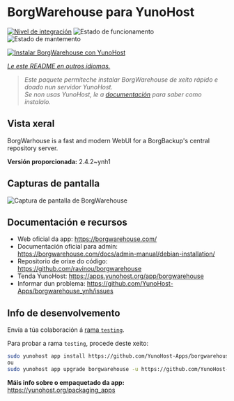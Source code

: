 <!--
NOTA: Este README foi creado automáticamente por <https://github.com/YunoHost/apps/tree/master/tools/readme_generator>
NON debe editarse manualmente.
-->

# BorgWarehouse para YunoHost

[![Nivel de integración](https://apps.yunohost.org/badge/integration/borgwarehouse)](https://ci-apps.yunohost.org/ci/apps/borgwarehouse/)
![Estado de funcionamento](https://apps.yunohost.org/badge/state/borgwarehouse)
![Estado de mantemento](https://apps.yunohost.org/badge/maintained/borgwarehouse)

[![Instalar BorgWarehouse con YunoHost](https://install-app.yunohost.org/install-with-yunohost.svg)](https://install-app.yunohost.org/?app=borgwarehouse)

*[Le este README en outros idiomas.](./ALL_README.md)*

> *Este paquete permíteche instalar BorgWarehouse de xeito rápido e doado nun servidor YunoHost.*  
> *Se non usas YunoHost, le a [documentación](https://yunohost.org/install) para saber como instalalo.*

## Vista xeral

BorgWarhouse is a fast and modern WebUI for a BorgBackup's central repository server. 


**Versión proporcionada:** 2.4.2~ynh1

## Capturas de pantalla

![Captura de pantalla de BorgWarehouse](./doc/screenshots/screenshot.png)

## Documentación e recursos

- Web oficial da app: <https://borgwarehouse.com/>
- Documentación oficial para admin: <https://borgwarehouse.com/docs/admin-manual/debian-installation/>
- Repositorio de orixe do código: <https://github.com/ravinou/borgwarehouse>
- Tenda YunoHost: <https://apps.yunohost.org/app/borgwarehouse>
- Informar dun problema: <https://github.com/YunoHost-Apps/borgwarehouse_ynh/issues>

## Info de desenvolvemento

Envía a túa colaboración á [rama `testing`](https://github.com/YunoHost-Apps/borgwarehouse_ynh/tree/testing).

Para probar a rama `testing`, procede deste xeito:

```bash
sudo yunohost app install https://github.com/YunoHost-Apps/borgwarehouse_ynh/tree/testing --debug
ou
sudo yunohost app upgrade borgwarehouse -u https://github.com/YunoHost-Apps/borgwarehouse_ynh/tree/testing --debug
```

**Máis info sobre o empaquetado da app:** <https://yunohost.org/packaging_apps>
